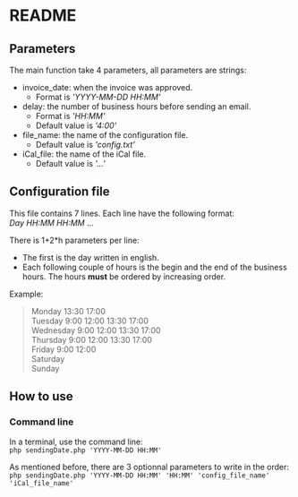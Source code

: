 
# README

## Parameters
The main function take 4 parameters, all parameters are strings:

* invoice_date: when the invoice was approved.
  * Format is  *'YYYY-MM-DD HH:MM'*
* delay: the number of business hours before sending an email.
  * Format is *'HH:MM'*
  * Default value is *'4:00'*
* file_name: the name of the configuration file.
  * Default value is *'config.txt'*
* iCal_file: the name of the iCal file.
  * Default value is *'...'*

## Configuration file
This file contains 7 lines. Each line have the following format:  
*Day HH:MM HH:MM* ...

There is 1+2*h parameters per line:

* The first is the day written in english.
* Each following couple of hours is the begin and the end of the business hours. The hours **must** be ordered by increasing order.

Example:
> Monday 13:30 17:00  
> Tuesday 9:00 12:00 13:30 17:00  
> Wednesday 9:00 12:00 13:30 17:00  
> Thursday 9:00 12:00 13:30 17:00  
> Friday 9:00 12:00  
> Saturday  
> Sunday  

## How to use
###  Command line
In a terminal, use the command line:  
`php sendingDate.php 'YYYY-MM-DD HH:MM'`

As mentioned before, there are 3 optionnal parameters to write in the order:  
`php sendingDate.php 'YYYY-MM-DD HH:MM' 'HH:MM' 'config_file_name' 'iCal_file_name'`
